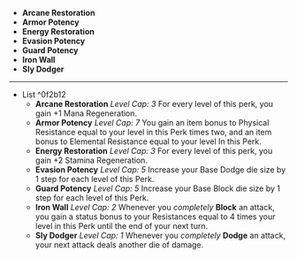 - **Arcane Restoration**
- **Armor Potency**
- **Energy Restoration**
- **Evasion Potency**
- **Guard Potency**
- **Iron Wall**
- **Sly Dodger**
---
- List ^0f2b12
	- **Arcane Restoration** *Level Cap: 3* For every level of this perk, you gain +1 Mana Regeneration.
	- **Armor Potency** *Level Cap: 7* You gain an item bonus to Physical Resistance equal to your level in this Perk times two, and an item bonus to Elemental Resistance equal to your level In this Perk.
	- **Energy Restoration** *Level Cap: 3* For every level of this perk, you gain +2 Stamina Regeneration.
	- **Evasion Potency** *Level Cap: 5* Increase your Base Dodge die size by 1 step for each level of this Perk.
	- **Guard Potency** *Level Cap: 5* Increase your Base Block die size by 1 step for each level of this Perk.
	- **Iron Wall** *Level Cap: 2* Whenever you *completely* **Block** an attack, you gain a status bonus to your Resistances equal to 4 times your level in this Perk until the end of your next turn.
	- **Sly Dodger** *Level Cap: 1* Whenever you *completely* **Dodge** an attack, your next attack deals another die of damage.